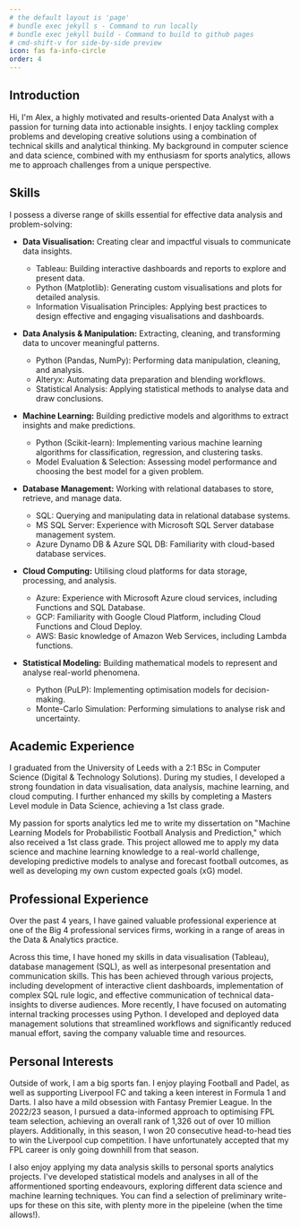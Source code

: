 ```yaml
---
# the default layout is 'page'
# bundle exec jekyll s - Command to run locally
# bundle exec jekyll build - Command to build to github pages
# cmd-shift-v for side-by-side preview
icon: fas fa-info-circle
order: 4
---
```


## Introduction

Hi, I'm Alex, a highly motivated and results-oriented Data Analyst with a passion for turning data into actionable insights. I enjoy tackling complex problems and developing creative solutions using a combination of technical skills and analytical thinking. My background in computer science and data science, combined with my enthusiasm for sports analytics, allows me to approach challenges from a unique perspective.

## Skills

I possess a diverse range of skills essential for effective data analysis and problem-solving:

* **Data Visualisation:**  Creating clear and impactful visuals to communicate data insights.
    * Tableau:  Building interactive dashboards and reports to explore and present data.
    * Python (Matplotlib):  Generating custom visualisations and plots for detailed analysis.
    * Information Visualisation Principles: Applying best practices to design effective and engaging visualisations and dashboards.

* **Data Analysis & Manipulation:**  Extracting, cleaning, and transforming data to uncover meaningful patterns.
    * Python (Pandas, NumPy):  Performing data manipulation, cleaning, and analysis.
    * Alteryx:  Automating data preparation and blending workflows.
    * Statistical Analysis: Applying statistical methods to analyse data and draw conclusions.

* **Machine Learning:**  Building predictive models and algorithms to extract insights and make predictions.
    * Python (Scikit-learn): Implementing various machine learning algorithms for classification, regression, and clustering tasks.
    * Model Evaluation & Selection: Assessing model performance and choosing the best model for a given problem.

* **Database Management:**  Working with relational databases to store, retrieve, and manage data.
    * SQL:  Querying and manipulating data in relational database systems.
    * MS SQL Server: Experience with Microsoft SQL Server database management system.
    * Azure Dynamo DB & Azure SQL DB: Familiarity with cloud-based database services.

* **Cloud Computing:**  Utilising cloud platforms for data storage, processing, and analysis.
    * Azure:  Experience with Microsoft Azure cloud services, including Functions and SQL Database.
    * GCP:  Familiarity with Google Cloud Platform, including Cloud Functions and Cloud Deploy.
    * AWS:  Basic knowledge of Amazon Web Services, including Lambda functions.

* **Statistical Modeling:**  Building mathematical models to represent and analyse real-world phenomena.
    * Python (PuLP): Implementing optimisation models for decision-making.
    * Monte-Carlo Simulation:  Performing simulations to analyse risk and uncertainty.

## Academic Experience

I graduated from the University of Leeds with a 2:1 BSc in Computer Science (Digital & Technology Solutions). During my studies, I developed a strong foundation in data visualisation, data analysis, machine learning, and cloud computing. I further enhanced my skills by completing a Masters Level module in Data Science, achieving a 1st class grade.

My passion for sports analytics led me to write my dissertation on "Machine Learning Models for Probabilistic Football Analysis and Prediction," which also received a 1st class grade. This project allowed me to apply my data science and machine learning knowledge to a real-world challenge, developing predictive models to analyse and forecast football outcomes, as well as developing my own custom expected goals (xG) model.

## Professional Experience

Over the past 4 years, I have gained valuable professional experience at one of the Big 4 professional services firms, working in a range of areas in the Data & Analytics practice.

Across this time, I have honed my skills in data visualisation (Tableau), database management (SQL), as well as interpesonal presentation and communication skills. This has been achieved through various projects, including development of interactive client dashboards, implementation of complex SQL rule logic, and effective communication of technical data-insights to diverse audiences. More recently, I have focused on automating internal tracking processes using Python. I developed and deployed data management solutions that streamlined workflows and significantly reduced manual effort, saving the company valuable time and resources.

## Personal Interests

Outside of work, I am a big sports fan. I enjoy playing Football and Padel, as well as supporting Liverpool FC and taking a keen interest in Formula 1 and Darts. I also have a mild obsession with Fantasy Premier League. In the 2022/23 season, I pursued a data-informed approach to optimising FPL team selection, achieving an overall rank of 1,326 out of over 10 million players. Additionally, in this season, I won 20 consecutive head-to-head ties to win the Liverpool cup competition. I have unfortunately accepted that my FPL career is only going downhill from that season.

I also enjoy applying my data analysis skills to personal sports analytics projects. I've developed statistical models and analyses in all of the afformentioned sporting endeavours, exploring different data science and machine learning techniques. You can find a selection of preliminary write-ups for these on this site, with plenty more in the pipeleine (when the time allows!).